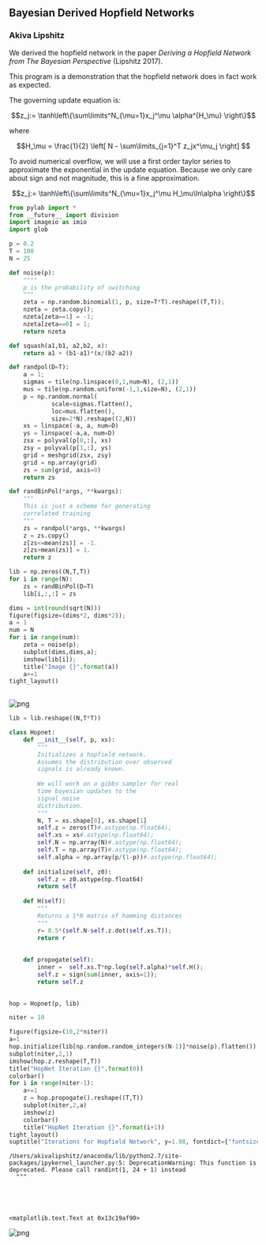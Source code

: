 
## Bayesian Derived Hopfield Networks
### Akiva Lipshitz
We derived the hopfield network in the paper *Deriving a Hopfield Network from The Bayesian Perspective* (Lipshitz 2017).

This program is a demonstration that the hopfield network does in fact work as expected.

The governing update equation is:

$$z_j:= \tanh\left\{\sum\limits^N_{\mu=1}x_j^\mu \alpha^{H_\mu} \right\}$$

where 

$$H_\mu =  \frac{1}{2} \left[ N - \sum\limits_{j=1}^T z_jx^\mu_j \right] $$

To avoid numerical overflow, we will use a first order taylor series to approximate the exponential in the update equation. Because we only care about sign and not magnitude, this is a fine approximation.

$$z_j:= \tanh\left\{\sum\limits^N_{\mu=1}x_j^\mu H_\mu\ln\alpha  \right\}$$



```python
from pylab import *
from __future__ import division
import imageio as imio
import glob
```


```python
p = 0.2
T = 100
N = 25
```


```python
def noise(p):
    """"
    p is the probability of switching
    """
    zeta = np.random.binomial(1, p, size=T*T).reshape((T,T));
    nzeta = zeta.copy();
    nzeta[zeta==1] = -1;
    nzeta[zeta==0] = 1;
    return nzeta
```


```python
def squash(a1,b1, a2,b2, x):
    return a1 + (b1-a1)*(x/(b2-a2))

def randpol(D=T):
    a = 1;
    sigmas = tile(np.linspace(0,1,num=N), (2,1))
    mus = tile(np.random.uniform(-1,1,size=N), (2,1))
    p = np.random.normal(
            scale=sigmas.flatten(),
            loc=mus.flatten(),              
            size=2*N).reshape((2,N))
    xs = linspace(-a, a, num=D)
    ys = linspace(-a,a, num=D)
    zsx = polyval(p[0,:], xs)
    zsy = polyval(p[1,:], ys)
    grid = meshgrid(zsx, zsy)
    grid = np.array(grid)
    zs = sum(grid, axis=0)
    return zs
```


```python
def randBinPol(*args, **kwargs):
    """
    This is just a scheme for generating 
    correlated training 
    """
    zs = randpol(*args, **kwargs)
    z = zs.copy()
    z[zs<=mean(zs)] = -1.
    z[zs>mean(zs)] = 1.
    return z
```


```python
lib = np.zeros((N,T,T))
for i in range(N):
    zs = randBinPol(D=T)
    lib[i,:,:] = zs
```


```python
dims = int(round(sqrt(N)))
figure(figsize=(dims*2, dims*2));
a = 1
num = N
for i in range(num):
    zeta = noise(p);
    subplot(dims,dims,a);
    imshow(lib[i]);
    title("Image {}".format(a))
    a+=1
tight_layout()
    
```


![png](Bayesian%20Hopfield%20Nets_files/Bayesian%20Hopfield%20Nets_7_0.png)



```python
lib = lib.reshape((N,T*T))
```


```python
class Hopnet:
    def __init__(self, p, xs):
        """
        Initializes a hopfield network. 
        Assumes the distribution over observed 
        signals is already known. 
        
        We will work on a gibbs sampler for real
        time bayesian updates to the
        signal noise
        distribution. 
        """
        N, T = xs.shape[0], xs.shape[1]
        self.z = zeros(T)#.astype(np.float64);
        self.xs = xs#.astype(np.float64);
        self.N = np.array(N)#.astype(np.float64);
        self.T = np.array(T)#.astype(np.float64);
        self.alpha = np.array(p/(1-p))#.astype(np.float64);
    
    def initialize(self, z0):
        self.z = z0.astype(np.float64)
        return self
    
    def H(self):
        """
        Returns a 1*N matrix of hamming distances
        """
        r= 0.5*(self.N-self.z.dot(self.xs.T));
        return r
        
    
    def propogate(self):
        inner =  self.xs.T*np.log(self.alpha)*self.H();
        self.z = sign(sum(inner, axis=1));
        return self.z
    
```


```python
hop = Hopnet(p, lib)
```


```python
niter = 10

figure(figsize=(10,2*niter))
a=1
hop.initialize(lib[np.random.random_integers(N-1)]*noise(p).flatten())
subplot(niter,2,1)
imshow(hop.z.reshape(T,T))
title("HopNet Iteration {}".format(0))
colorbar()
for i in range(niter-1):
    a+=1
    z = hop.propogate().reshape((T,T))
    subplot(niter,2,a)
    imshow(z)
    colorbar()
    title("HopNet Iteration {}".format(i+1))
tight_layout()
suptitle("Iterations for Hopfield Network", y=1.08, fontdict={"fontsize":15})

```

    /Users/akivalipshitz/anaconda/lib/python2.7/site-packages/ipykernel_launcher.py:5: DeprecationWarning: This function is deprecated. Please call randint(1, 24 + 1) instead
      """





    <matplotlib.text.Text at 0x13c19af90>




![png](Bayesian%20Hopfield%20Nets_files/Bayesian%20Hopfield%20Nets_11_2.png)



```python

```
